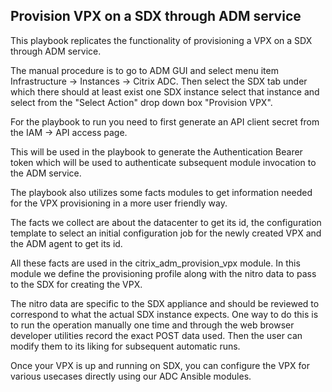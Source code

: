 ## Provision VPX on a SDX through ADM service

This playbook replicates the functionality of provisioning a VPX on a SDX through ADM service.

The manual procedure is to go to ADM GUI and select menu item Infrastructure -> Instances -> Citrix ADC.
Then select the SDX tab under which there should at least exist one SDX instance select that instance and
select from the "Select Action" drop down box "Provision VPX".

For the playbook to run you need to first generate an API client secret from the
IAM -> API access page.

This will be used in the playbook to generate the Authentication Bearer token which will be
used to authenticate subsequent module invocation to the ADM service.

The playbook also utilizes some facts modules to get information needed for the VPX provisioning
in a more user friendly way.

The facts we collect are about the datacenter to get its id, the configuration template to select an
initial configuration job for the newly created VPX and the ADM agent to get its id.

All these facts are used in the citrix\_adm\_provision\_vpx module.
In this module we define the provisioning profile along with the nitro data to
pass to the SDX for creating the VPX.

The nitro data are specific to the SDX appliance and should be reviewed to correspond to what the
actual SDX instance expects.
One way to do this is to run the operation manually one time and through the web browser developer
utilities record the exact POST data used.
Then the user can modify them to its liking for subsequent automatic runs.

Once your VPX is up and running on SDX, you can configure the VPX for various usecases directly using our ADC Ansible modules.
